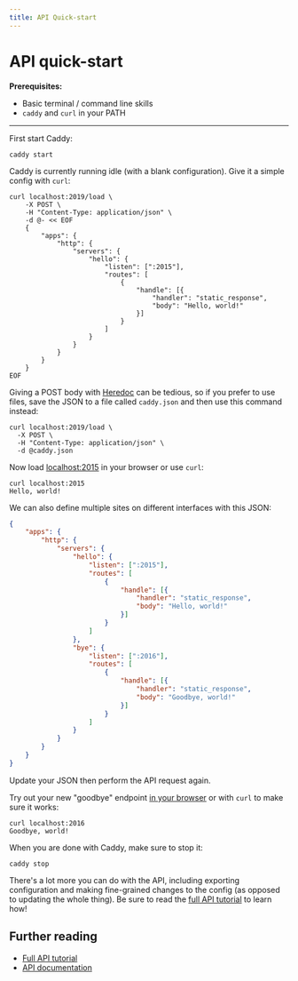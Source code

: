 ```yaml
---
title: API Quick-start
---
```


# API quick-start

**Prerequisites:**
- Basic terminal / command line skills
- `caddy` and `curl` in your PATH

---

First start Caddy:

<pre><code class="cmd bash">caddy start</code></pre>

Caddy is currently running idle (with a blank configuration). Give it a simple config with `curl`:

<pre><code class="cmd bash">curl localhost:2019/load \
    -X POST \
    -H "Content-Type: application/json" \
    -d @- << EOF
    {
        "apps": {
            "http": {
                "servers": {
                    "hello": {
                        "listen": [":2015"],
                        "routes": [
                            {
                                "handle": [{
                                    "handler": "static_response",
                                    "body": "Hello, world!"
                                }]
                            }
                        ]
                    }
                }
            }
        }
    }
EOF</code></pre>

Giving a POST body with [Heredoc](https://en.wikipedia.org/wiki/Here_document#Unix_shells) can be tedious, so if you prefer to use files, save the JSON to a file called `caddy.json` and then use this command instead:

<pre><code class="cmd bash">curl localhost:2019/load \
  -X POST \
  -H "Content-Type: application/json" \
  -d @caddy.json
</code></pre>

Now load [localhost:2015](http://localhost:2015) in your browser or use `curl`:

<pre><code class="cmd"><span class="bash">curl localhost:2015</span>
Hello, world!</code></pre>

We can also define multiple sites on different interfaces with this JSON:

```json
{
	"apps": {
		"http": {
			"servers": {
				"hello": {
					"listen": [":2015"],
					"routes": [
						{
							"handle": [{
								"handler": "static_response",
								"body": "Hello, world!"
							}]
						}
					]
				},
				"bye": {
					"listen": [":2016"],
					"routes": [
						{
							"handle": [{
								"handler": "static_response",
								"body": "Goodbye, world!"
							}]
						}
					]
				}
			}
		}
	}
}
```

Update your JSON then perform the API request again.

Try out your new "goodbye" endpoint [in your browser](http://localhost:2016) or with `curl` to make sure it works:

<pre><code class="cmd"><span class="bash">curl localhost:2016</span>
Goodbye, world!</code></pre>

When you are done with Caddy, make sure to stop it:

<pre><code class="cmd bash">caddy stop</code></pre>

There's a lot more you can do with the API, including exporting configuration and making fine-grained changes to the config (as opposed to updating the whole thing). Be sure to read the [full API tutorial](/docs/api-tutorial) to learn how!

## Further reading

- [Full API tutorial](/docs/api-tutorial)
- [API documentation](/docs/api)
